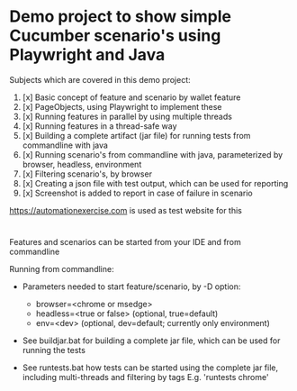 # Demo project to show simple Cucumber scenario's using Playwright and Java
  
Subjects which are covered in this demo project:
1. [x] Basic concept of feature and scenario by wallet feature
2. [x] PageObjects, using Playwright to implement these
3. [x] Running features in parallel by using multiple threads
4. [x] Running features in a thread-safe way
5. [x] Building a complete artifact (jar file) for running tests from commandline with java
6. [x] Running scenario's from commandline with java, parameterized by browser, headless, environment
7. [x] Filtering scenario's, by browser
8. [x] Creating a json file with test output, which can be used for reporting
9. [x] Screenshot is added to report in case of failure in scenario


https://automationexercise.com is used as test website for this
#
Features and scenarios can be started from your IDE and from commandline

Running from commandline:

- Parameters needed to start feature/scenario, by -D option:
   - browser=\<chrome or msedge>
   - headless=\<true or false> (optional, true=default)
   - env=\<dev> (optional, dev=default; currently only environment)

- See buildjar.bat for building a complete jar file, which can be used for running the tests

- See runtests.bat how tests can be started using the complete jar file, including multi-threads and filtering by tags
  E.g. 'runtests chrome'